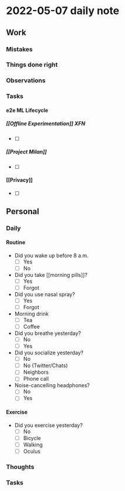 # 2022-05-07 daily note

## Work

### Mistakes

### Things done right

### Observations

### Tasks

#### e2e ML Lifecycle

##### [[Offline Experimentation]] XFN
- [ ]

##### [[Project Milan]]

- [ ]

#### [[Privacy]]

- [ ]

## Personal

### Daily

#### Routine
- Did you wake up before 8 a.m.
	- [ ] Yes
	- [ ] No
- Did you take [[morning pills]]?
  - [ ] Yes
  - [ ] Forgot
- Did you use nasal spray?
  - [ ] Yes
  - [ ] Forgot
- Morning drink
  - [ ] Tea
  - [ ] Coffee
- Did you breathe yesterday?
  - [ ] No
  - [ ] Yes
- Did you socialize yesterday?
  - [ ] No
  - [ ] No (Twitter/Chats)
  - [ ] Neighbors
  - [ ] Phone call
- Noise-cancelling headphones?
  - [ ] No
  - [ ] Yes

#### Exercise
- Did you exercise yesterday?
	- [ ] No
	- [ ] Bicycle
	- [ ] Walking
	- [ ] Oculus

### Thoughts

### Tasks